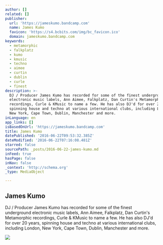 ```yaml
---
author: []
related: []
publisher:
  url: 'https://jameskumo.bandcamp.com'
  name: James Kumo
  favicon: 'https://s4.bcbits.com/img/bc_favicon.ico'
  domain: jameskumo.bandcamp.com
keywords:
  - metamorphic
  - falkplatz
  - kumo
  - kmusic
  - techno
  - aimee
  - curtin
  - dublin
  - curle
  - finest
description: >-
  DJ / Producer James Kumo has recorded for some of the finest underground
  electronic music labels, Ann Aimee, Falkplatz, Dan Curtin's Metamorphic
  recordings, Curle & KMusic to name a few. He has also DJ'd for over 20 years,
  spinning house and techno at various international clubs, including London,
  New York, Cape Town, Dublin, Manchester and more.
inLanguage: en
app_links: []
isBasedOnUrl: 'https://jameskumo.bandcamp.com'
title: James Kumo
datePublished: '2016-06-22T09:53:32.385Z'
dateModified: '2016-06-22T07:16:08.481Z'
starred: false
sourcePath: _posts/2016-06-22-james-kumo.md
inFeed: true
hasPage: false
inNav: false
_context: 'http://schema.org'
_type: MediaObject

---
```

<article style=""><h1>James Kumo</h1><p>DJ / Producer James Kumo has recorded for some of the finest underground electronic music labels, Ann Aimee, Falkplatz, Dan Curtin's Metamorphic recordings, Curle &amp; KMusic to name a few. He has also DJ'd for over 20 years, spinning house and techno at various international clubs, including London, New York, Cape Town, Dublin, Manchester and more.</p><img src="https://f4.bcbits.com/img/a3212982279_2.jpg" /></article>